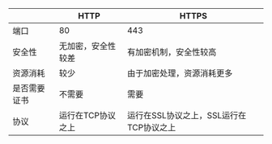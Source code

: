|              | HTTP               | HTTPS                                   |
| ------------ | ------------------ | --------------------------------------- |
| 端口         | 80                 | 443                                     |
| 安全性       | 无加密，安全性较差 | 有加密机制，安全性较高                  |
| 资源消耗     | 较少               | 由于加密处理，资源消耗更多              |
| 是否需要证书 | 不需要             | 需要                                    |
| 协议         | 运行在TCP协议之上  | 运行在SSL协议之上，SSL运行在TCP协议之上 |

